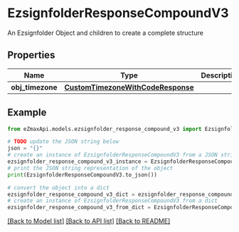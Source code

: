 # EzsignfolderResponseCompoundV3

An Ezsignfolder Object and children to create a complete structure

## Properties

Name | Type | Description | Notes
------------ | ------------- | ------------- | -------------
**obj_timezone** | [**CustomTimezoneWithCodeResponse**](CustomTimezoneWithCodeResponse.md) |  | [optional] 

## Example

```python
from eZmaxApi.models.ezsignfolder_response_compound_v3 import EzsignfolderResponseCompoundV3

# TODO update the JSON string below
json = "{}"
# create an instance of EzsignfolderResponseCompoundV3 from a JSON string
ezsignfolder_response_compound_v3_instance = EzsignfolderResponseCompoundV3.from_json(json)
# print the JSON string representation of the object
print(EzsignfolderResponseCompoundV3.to_json())

# convert the object into a dict
ezsignfolder_response_compound_v3_dict = ezsignfolder_response_compound_v3_instance.to_dict()
# create an instance of EzsignfolderResponseCompoundV3 from a dict
ezsignfolder_response_compound_v3_from_dict = EzsignfolderResponseCompoundV3.from_dict(ezsignfolder_response_compound_v3_dict)
```
[[Back to Model list]](../README.md#documentation-for-models) [[Back to API list]](../README.md#documentation-for-api-endpoints) [[Back to README]](../README.md)


